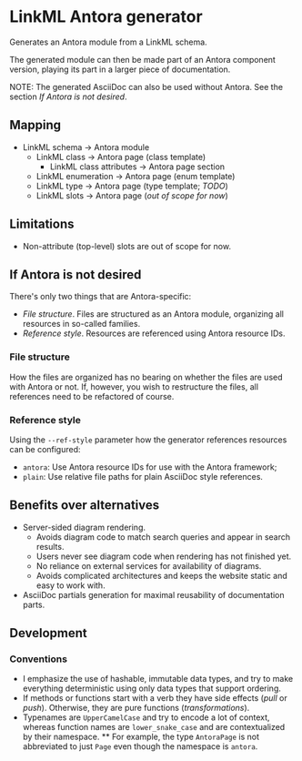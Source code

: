 # LinkML Antora generator

Generates an Antora module from a LinkML schema.

The generated module can then be made part of an Antora component version, playing its part in a larger piece of documentation.

NOTE: The generated AsciiDoc can also be used without Antora. See the section _If Antora is not desired_.

## Mapping

* LinkML schema -> Antora module
  * LinkML class -> Antora page (class template)
    * LinkML class attributes -> Antora page section
  * LinkML enumeration -> Antora page (enum template)
  * LinkML type -> Antora page (type template; _TODO_)
  * LinkML slots -> Antora page (_out of scope for now_)

## Limitations

* Non-attribute (top-level) slots are out of scope for now.

## If Antora is not desired

There's only two things that are Antora-specific:

* _File structure_. Files are structured as an Antora module, organizing all resources in so-called families.
* _Reference style_. Resources are referenced using Antora resource IDs.

### File structure

How the files are organized has no bearing on whether the files are used with Antora or not. If, however, you wish to restructure the files, all references need to be refactored of course.

### Reference style
Using the `--ref-style` parameter how the generator references resources can be configured:

* `antora`: Use Antora resource IDs for use with the Antora framework;
* `plain`: Use relative file paths for plain AsciiDoc style references.

## Benefits over alternatives

* Server-sided diagram rendering.
  * Avoids diagram code to match search queries and appear in search results.
  * Users never see diagram code when rendering has not finished yet.
  * No reliance on external services for availability of diagrams.
  * Avoids complicated architectures and keeps the website static and easy to work with.
* AsciiDoc partials generation for maximal reusability of documentation parts.

## Development

### Conventions

* I emphasize the use of hashable, immutable data types, and try to make everything deterministic using only data types that support ordering.
* If methods or functions start with a verb they have side effects (_pull_ or _push_). Otherwise, they are pure functions (_transformations_).
* Typenames are `UpperCamelCase` and try to encode a lot of context, whereas function names are `lower_snake_case` and are contextualized by their namespace.
** For example, the type `AntoraPage` is not abbreviated to just `Page` even though the namespace is `antora`.

